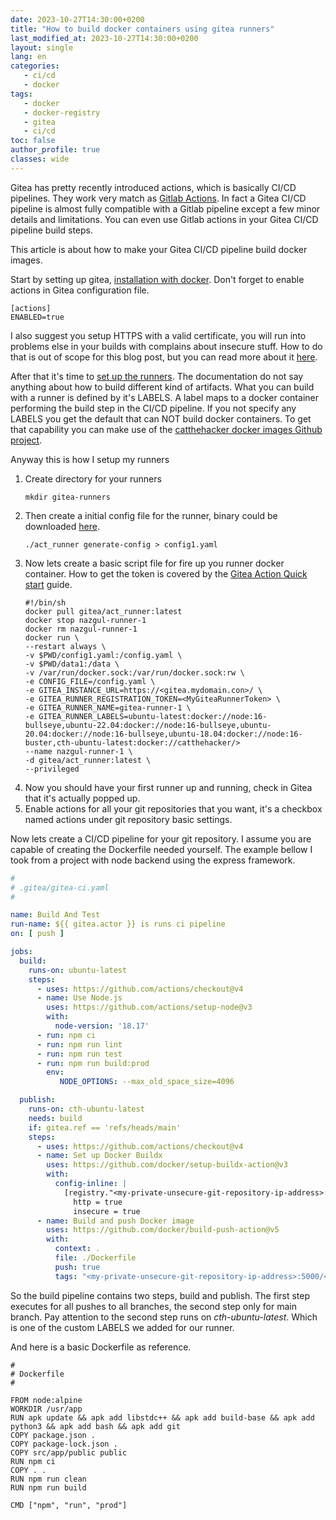 ```yaml
---
date: 2023-10-27T14:30:00+0200
title: "How to build docker containers using gitea runners"
last_modified_at: 2023-10-27T14:30:00+0200
layout: single
lang: en
categories:
   - ci/cd
   - docker
tags:
   - docker
   - docker-registry
   - gitea
   - ci/cd
toc: false
author_profile: true
classes: wide
---
```

Gitea has pretty recently introduced actions, which is basically CI/CD pipelines. 
They work very match as [Gitlab Actions](https://docs.gitlab.com/ee/ci/). 
In fact a Gitea CI/CD pipeline is almost fully compatible with a Gitlab pipeline except a few minor details and limitations.
You can even use Gitlab actions in your Gitea CI/CD pipeline build steps.

This article is about how to make your Gitea CI/CD pipeline build docker images.

Start by setting up gitea, [installation with docker](https://docs.gitea.com/next/installation/install-with-docker).
Don't forget to enable actions in Gitea configuration file.

```
[actions]
ENABLED=true
```
I also suggest you setup HTTPS with a valid certificate, you will run into problems else in your builds with 
complains about insecure stuff. How to do that is out of scope for this blog post, but you can read more
about it [here](https://docs.gitea.com/administration/https-setup?_highlight=https).

After that it's time to [set up the runners](https://docs.gitea.com/next/usage/actions/quickstart). 
The documentation do not say anything about how to build different kind of artifacts. What you can build with a runner
is defined by it's LABELS. A label maps to a docker container performing the build step in the CI/CD pipeline. If you
not specify any LABELS you get the default that can NOT build docker containers. To get that capability you can
make use of the [catthehacker docker images Github project](https://github.com/catthehacker/docker_images).

Anyway this is how I setup my runners

1. Create directory for your runners
   ```
   mkdir gitea-runners
   ```
2. Then create a initial config file for the runner, binary could be downloaded [here](https://dl.gitea.com/act_runner/).
   ```
   ./act_runner generate-config > config1.yaml
   ```
3. Now lets create a basic script file for fire up you runner docker container. 
   How to get the token is covered by the [Gitea Action Quick start](https://docs.gitea.com/next/usage/actions/quickstart) guide.
   ```shell
   #!/bin/sh 
   docker pull gitea/act_runner:latest
   docker stop nazgul-runner-1
   docker rm nazgul-runner-1
   docker run \
   --restart always \
   -v $PWD/config1.yaml:/config.yaml \
   -v $PWD/data1:/data \
   -v /var/run/docker.sock:/var/run/docker.sock:rw \
   -e CONFIG_FILE=/config.yaml \
   -e GITEA_INSTANCE_URL=https://<gitea.mydomain.con>/ \
   -e GITEA_RUNNER_REGISTRATION_TOKEN=<MyGiteaRunnerToken> \
   -e GITEA_RUNNER_NAME=gitea-runner-1 \
   -e GITEA_RUNNER_LABELS=ubuntu-latest:docker://node:16-bullseye,ubuntu-22.04:docker://node:16-bullseye,ubuntu-20.04:docker://node:16-bullseye,ubuntu-18.04:docker://node:16-buster,cth-ubuntu-latest:docker://catthehacker/>
   --name nazgul-runner-1 \
   -d gitea/act_runner:latest \
   --privileged
   ```
4. Now you should have your first runner up and running, check in Gitea that it's actually popped up.
5. Enable actions for all your git repositories that you want, it's a checkbox named actions under git repository basic settings. 

Now lets create a CI/CD pipeline for your git repository. I assume you are capable of creating the Dockerfile needed yourself.
The example bellow I took from a project with node backend using the express framework.
```yaml
#
# .gitea/gitea-ci.yaml
#

name: Build And Test
run-name: ${{ gitea.actor }} is runs ci pipeline
on: [ push ]

jobs:
  build:
    runs-on: ubuntu-latest
    steps:
      - uses: https://github.com/actions/checkout@v4
      - name: Use Node.js
        uses: https://github.com/actions/setup-node@v3
        with:
          node-version: '18.17'
      - run: npm ci
      - run: npm run lint
      - run: npm run test
      - run: npm run build:prod
        env:
           NODE_OPTIONS: --max_old_space_size=4096

  publish:
    runs-on: cth-ubuntu-latest
    needs: build
    if: gitea.ref == 'refs/heads/main'
    steps:
      - uses: https://github.com/actions/checkout@v4
      - name: Set up Docker Buildx
        uses: https://github.com/docker/setup-buildx-action@v3
        with:
          config-inline: |
            [registry."<my-private-unsecure-git-repository-ip-address>:5000"]
              http = true
              insecure = true            
      - name: Build and push Docker image
        uses: https://github.com/docker/build-push-action@v5
        with:
          context: .
          file: ./Dockerfile
          push: true
          tags: "<my-private-unsecure-git-repository-ip-address>:5000/<my-docker-image>:${{gitea.sha}},<my-private-unsecure-git-repository-ip-address>:5000/<my-docker-image>:latest"
```

So the build pipeline contains two steps, build and publish. The first step executes for all pushes to all branches, 
the second step only for main branch. Pay attention to the second step runs on *cth-ubuntu-latest*. 
Which is one of the custom LABELS we added for our runner.

And here is a basic Dockerfile as reference.
```
#
# Dockerfile
#

FROM node:alpine
WORKDIR /usr/app
RUN apk update && apk add libstdc++ && apk add build-base && apk add python3 && apk add bash && apk add git
COPY package.json .
COPY package-lock.json .
COPY src/app/public public
RUN npm ci
COPY . .
RUN npm run clean
RUN npm run build

CMD ["npm", "run", "prod"]
```
